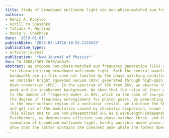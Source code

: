 ```yaml
---
title: Study of broadband multimode light via non-phase-matched sum frequency generation
authors:
- Denis A. Kopylov
- Kirill Yu Spasibko
- Tatiana V. Murzina
- Maria V. Chekhova
date: '2019-01-01'
publishDate: '2025-03-14T16:10:52.212453Z'
publication_types:
- article-journal
publication: '*New Journal of Physics*'
doi: 10.1088/1367-2630/ab0a7c
abstract: We propose non-phase-matched sum frequency generation (SFG) as a method
  for characterizing broadband multimode light. Both the central wavelength and the
  bandwidth are in this case not limited by the phase matching condition. As an example,
  we consider bright squeezed vacuum (BSV) generated through high-gain parametric
  down conversion (PDC). In the spectrum of SFG from BSV, we observe the coherent
  peak and the incoherent background. We show that the ratio of their widths is equal
  to the number of frequency modes in BSV, which in the case of low-gain PDC gives
  the degree of frequency entanglement for photon pairs. By generating the sum frequency
  in the near-surface region of a nonlinear crystal, we increase the SFG efficiency
  and get rid of the modulation caused by chromatic dispersion, known as Maker fringes.
  This allows one to use non-phasematched SFG as a wavelength-independent autocorrelator.
  Furthermore, we demonstrate efficient non-phase-matched three- and four-frequency
  summation of broadband multimode light, hardly possible under phase matching. We
  show that the latter contains the coherent peak while the former does not.
---
```

